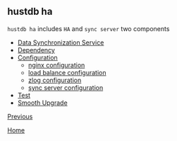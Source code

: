 hustdb ha
--

`hustdb ha` includes `HA` and `sync server` two components

* [Data Synchronization Service](ha/sync.md)
* [Dependency](ha/dep.md)
* [Configuration](ha/conf.md)
	* [nginx configuration](ha/nginx.md)
	* [load balance configuration](ha/table.md)
	* [zlog configuration](ha/zlog.md)
	* [sync server configuration](ha/sync_conf.md)
* [Test](ha/test.md)
* [Smooth Upgrade](ha/upgrade.md)

[Previous](index.md)

[Home](../index.md)